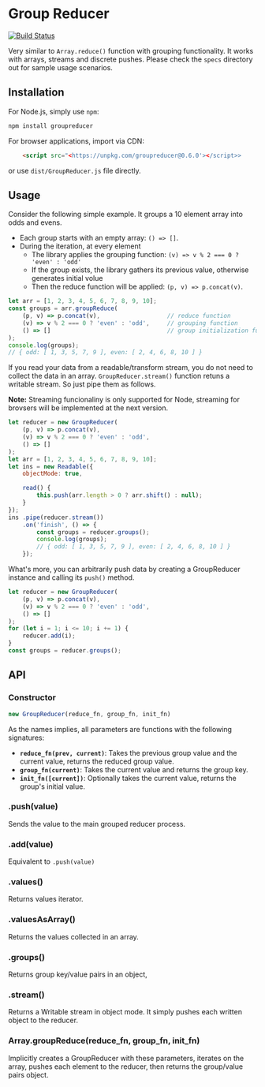 # Group Reducer

[![Build Status](https://travis-ci.org/MatriksData/GroupReducer.svg?branch=master)](https://travis-ci.org/MatriksData/GroupReducer)

Very similar to `Array.reduce()` function with grouping functionality.  It works with arrays, streams and discrete pushes.  Please check the `specs` directory out for sample usage scenarios.

## Installation

For Node.js, simply use `npm`:

```sh
npm install groupreducer
```

For browser applications, import via CDN:

```html
    <script src="<https://unpkg.com/groupreducer@0.6.0'></script>>
```
or use `dist/GroupReducer.js` file directly.

## Usage

Consider the following simple example.  It groups a 10 element array into odds and evens.  

* Each group starts with an empty array: `() => []`.
* During the iteration, at every element
  * The library applies the grouping function: `(v) => v % 2 === 0 ? 'even' : 'odd'`
  * If the group exists, the library gathers its previous value, otherwise generates initial volue
  * Then the reduce function will be applied: `(p, v) => p.concat(v)`.

```javascript
let arr = [1, 2, 3, 4, 5, 6, 7, 8, 9, 10];
const groups = arr.groupReduce(
    (p, v) => p.concat(v),                   // reduce function
    (v) => v % 2 === 0 ? 'even' : 'odd',     // grouping function
    () => []                                 // group initialization function
);
console.log(groups);
// { odd: [ 1, 3, 5, 7, 9 ], even: [ 2, 4, 6, 8, 10 ] }
```

If you read your data from a readable/transform stream, you do not need to collect the data in an array.   `GroupReducer.stream()` function retuns a writable stream.  So just pipe them as follows.

**Note:** Streaming funcionaliny is only supported for Node, streaming for brovsers will be implemented at the next version.

```javascript
let reducer = new GroupReducer(
    (p, v) => p.concat(v),
    (v) => v % 2 === 0 ? 'even' : 'odd',
    () => []
);
let arr = [1, 2, 3, 4, 5, 6, 7, 8, 9, 10];
let ins = new Readable({
    objectMode: true,

    read() {
        this.push(arr.length > 0 ? arr.shift() : null);
    }
});
ins .pipe(reducer.stream())
    .on('finish', () => {
        const groups = reducer.groups();
        console.log(groups);
        // { odd: [ 1, 3, 5, 7, 9 ], even: [ 2, 4, 6, 8, 10 ] }
    });
```

What's more, you can arbitrarily push data by creating a GroupReducer instance and calling its `push()` method.

```javascript
let reducer = new GroupReducer(
    (p, v) => p.concat(v),
    (v) => v % 2 === 0 ? 'even' : 'odd',
    () => []
);
for (let i = 1; i <= 10; i += 1) {
    reducer.add(i);
}
const groups = reducer.groups();
```

## API

### Constructor

```javascript
new GroupReducer(reduce_fn, group_fn, init_fn)
```

As the names implies, all parameters are functions with the following signatures:

* **`reduce_fn(prev, current)`**: Takes the previous group value and the current value, returns the reduced group value.
* **`group_fn(current)`**: Takes the current value and returns the group key.
* **`init_fn([current])`**: Optionally takes the current value, returns the group's initial value.

### .push(value)

Sends the value to the main grouped reducer process.

### .add(value)

Equivalent to `.push(value)`

### .values()

Returns values iterator.

### .valuesAsArray()

Returns the values collected in an array.

### .groups()

Returns group key/value pairs in an object,

### .stream()

Returns a Writable stream in object mode.  It simply pushes each written object to the reducer.

### Array.groupReduce(reduce_fn, group_fn, init_fn)

Implicitly creates a GroupReducer with these parameters, iterates on the array, pushes each element to the reducer, then returns the group/value pairs object.
